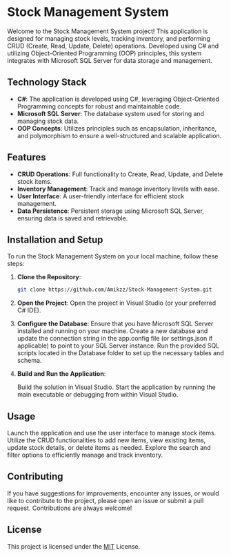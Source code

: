 # Stock Management System

Welcome to the Stock Management System project! This application is designed for managing stock levels, tracking inventory, and performing CRUD (Create, Read, Update, Delete) operations. Developed using C# and utilizing Object-Oriented Programming (OOP) principles, this system integrates with Microsoft SQL Server for data storage and management.

## Technology Stack

- **C#**: The application is developed using C#, leveraging Object-Oriented Programming concepts for robust and maintainable code.
- **Microsoft SQL Server**: The database system used for storing and managing stock data.
- **OOP Concepts**: Utilizes principles such as encapsulation, inheritance, and polymorphism to ensure a well-structured and scalable application.

## Features

- **CRUD Operations**: Full functionality to Create, Read, Update, and Delete stock items.
- **Inventory Management**: Track and manage inventory levels with ease.
- **User Interface**: A user-friendly interface for efficient stock management.
- **Data Persistence**: Persistent storage using Microsoft SQL Server, ensuring data is saved and retrievable.

## Installation and Setup

To run the Stock Management System on your local machine, follow these steps:

1. **Clone the Repository**:
   ```bash
   git clone https://github.com/Amikzz/Stock-Management-System.git

2. **Open the Project**:
   Open the project in Visual Studio (or your preferred C# IDE).

3. **Configure the Database**:
    Ensure that you have Microsoft SQL Server installed and running on your machine.
    Create a new database and update the connection string in the app.config file (or settings.json if applicable) to point to your SQL Server instance.
    Run the provided SQL scripts located in the Database folder to set up the necessary tables and schema.

4. **Build and Run the Application**:

    Build the solution in Visual Studio.
    Start the application by running the main executable or debugging from within Visual Studio.

## Usage
Launch the application and use the user interface to manage stock items.
Utilize the CRUD functionalities to add new items, view existing items, update stock details, or delete items as needed.
Explore the search and filter options to efficiently manage and track inventory.

## Contributing
If you have suggestions for improvements, encounter any issues, or would like to contribute to the project, please open an issue or submit a pull request. Contributions are always welcome!

## License
This project is licensed under the [MIT](https://choosealicense.com/licenses/mit/) License.

